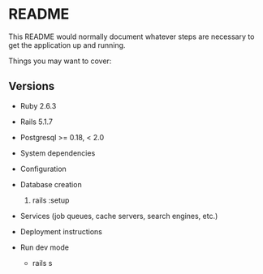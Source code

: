 # README

This README would normally document whatever steps are necessary to get the
application up and running.

Things you may want to cover:

## Versions
* Ruby 2.6.3
* Rails 5.1.7
* Postgresql  >= 0.18, < 2.0

* System dependencies

* Configuration

* Database creation
    1. rails :setup

* Services (job queues, cache servers, search engines, etc.)

* Deployment instructions

* Run dev mode
    - rails s
